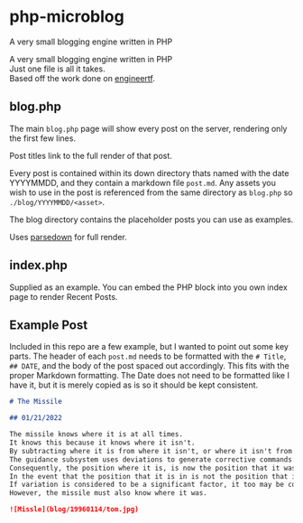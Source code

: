 # php-microblog

A very small blogging engine written in PHP

A very small blogging engine written in PHP  
Just one file is all it takes.  
Based off the work done on [engineertf](https://github.com/TheDerpySage/engineertf).

## blog.php

The main `blog.php` page will show every post on the server, rendering only the first few lines.

Post titles link to the full render of that post.  

Every post is contained within its down directory thats named with the date YYYYMMDD, and they contain a markdown file `post.md`. Any assets you wish to use in the post is referenced from the same directory as `blog.php` so `./blog/YYYYMMDD/<asset>`.

The blog directory contains the placeholder posts you can use as examples.  

Uses [parsedown](https://github.com/erusev/parsedown) for full render.

## index.php

Supplied as an example. You can embed the PHP block into you own index page to render Recent Posts.

## Example Post

Included in this repo are a few example, but I wanted to point out some key parts. The header of each `post.md` needs to be formatted with the `# Title`, `## DATE`, and the body of the post spaced out accordingly. This fits with the proper Markdown formatting. The Date does not need to be formatted like I have it, but it is merely copied as is so it should be kept consistent.  

```markdown
# The Missile

## 01/21/2022

The missile knows where it is at all times.  
It knows this because it knows where it isn't.  
By subtracting where it is from where it isn't, or where it isn't from where it is (whichever is greater), it obtains a difference, or deviation.  
The guidance subsystem uses deviations to generate corrective commands to drive the missile from a position where it is to a position where it isn't, and arriving at a position where it wasn't, it now is.  
Consequently, the position where it is, is now the position that it wasn't, and it follows that the position that it was, is now the position that it isn't.  
In the event that the position that it is in is not the position that it wasn't, the system has acquired a variation, the variation being the difference between where the missile is, and where it wasn't.  
If variation is considered to be a significant factor, it too may be corrected by the GEA.  
However, the missile must also know where it was.  

![Missle](blog/19960114/tom.jpg)

```
